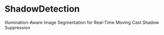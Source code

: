 # ShadowDetection
Illumination-Aware Image Segmentation for Real-Time Moving Cast Shadow Suppression
